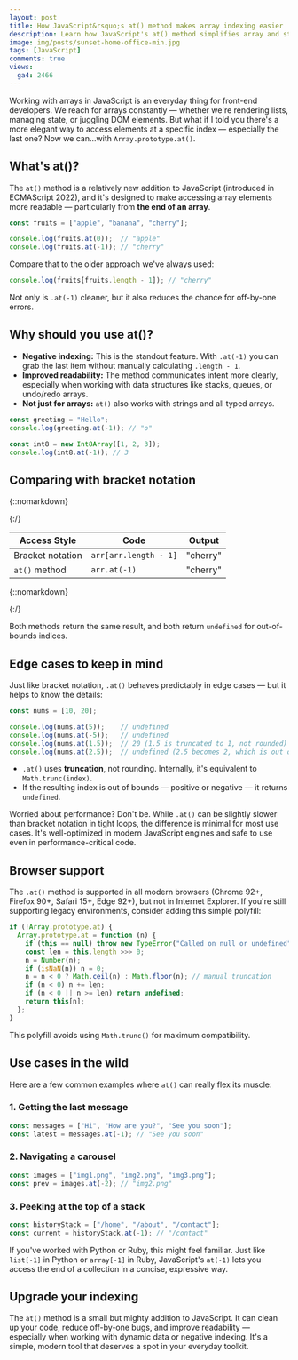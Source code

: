 ```yaml
---
layout: post
title: How JavaScript&rsquo;s at() method makes array indexing easier
description: Learn how JavaScript's at() method simplifies array and string indexing with cleaner syntax, negative indexing, and broad browser support.
image: img/posts/sunset-home-office-min.jpg
tags: [JavaScript]
comments: true
views:
  ga4: 2466
---
```


Working with arrays in JavaScript is an everyday thing for front-end developers. We reach for arrays constantly — whether we're rendering lists, managing state, or juggling DOM elements. But what if I told you there's a more elegant way to access elements at a specific index — especially the last one? Now we can...with `Array.prototype.at()`.

## What's at()?

The `at()` method is a relatively new addition to JavaScript (introduced in ECMAScript 2022), and it's designed to make accessing array elements more readable — particularly from **the end of an array**.

```js
const fruits = ["apple", "banana", "cherry"];

console.log(fruits.at(0));  // "apple"
console.log(fruits.at(-1)); // "cherry"
```

Compare that to the older approach we've always used:

```js
console.log(fruits[fruits.length - 1]); // "cherry"
```

Not only is `.at(-1)` cleaner, but it also reduces the chance for off-by-one errors.

## Why should you use at()?

- **Negative indexing:** This is the standout feature. With `.at(-1)` you can grab the last item without manually calculating `.length - 1`.
- **Improved readability:** The method communicates intent more clearly, especially when working with data structures like stacks, queues, or undo/redo arrays.
- **Not just for arrays:** `at()` also works with strings and all typed arrays.

```js
const greeting = "Hello";
console.log(greeting.at(-1)); // "o"

const int8 = new Int8Array([1, 2, 3]);
console.log(int8.at(-1)); // 3
```

## Comparing with bracket notation

{::nomarkdown}
<div class="table-container">
{:/}

| Access Style     | Code                  | Output   |
| ---------------- | --------------------- | -------- |
| Bracket notation | `arr[arr.length - 1]` | &quot;cherry&quot; |
| `at()` method    | `arr.at(-1)`          | &quot;cherry&quot; |

{::nomarkdown}
</div>
{:/}

Both methods return the same result, and both return `undefined` for out-of-bounds indices.

## Edge cases to keep in mind

Just like bracket notation, `.at()` behaves predictably in edge cases — but it helps to know the details:

```js
const nums = [10, 20];

console.log(nums.at(5));    // undefined
console.log(nums.at(-5));   // undefined
console.log(nums.at(1.5));  // 20 (1.5 is truncated to 1, not rounded)
console.log(nums.at(2.5));  // undefined (2.5 becomes 2, which is out of bounds)
```

- `.at()` uses **truncation**, not rounding. Internally, it's equivalent to `Math.trunc(index)`.
- If the resulting index is out of bounds — positive or negative — it returns `undefined`.

<aside class="message" role="note">
Worried about performance? Don't be. While <code>.at()</code> can be slightly slower than bracket notation in tight loops, the difference is minimal for most use cases. It's well-optimized in modern JavaScript engines and safe to use even in performance-critical code.
</aside>

## Browser support

The `.at()` method is supported in all modern browsers (Chrome 92+, Firefox 90+, Safari 15+, Edge 92+), but not in Internet Explorer. If you're still supporting legacy environments, consider adding this simple polyfill:

```js
if (!Array.prototype.at) {
  Array.prototype.at = function (n) {
    if (this == null) throw new TypeError("Called on null or undefined");
    const len = this.length >>> 0;
    n = Number(n);
    if (isNaN(n)) n = 0;
    n = n < 0 ? Math.ceil(n) : Math.floor(n); // manual truncation
    if (n < 0) n += len;
    if (n < 0 || n >= len) return undefined;
    return this[n];
  };
}
```

This polyfill avoids using `Math.trunc()` for maximum compatibility.

## Use cases in the wild

Here are a few common examples where `at()` can really flex its muscle:

### 1. Getting the last message

```js
const messages = ["Hi", "How are you?", "See you soon"];
const latest = messages.at(-1); // "See you soon"
```

### 2. Navigating a carousel

```js
const images = ["img1.png", "img2.png", "img3.png"];
const prev = images.at(-2); // "img2.png"
```

### 3. Peeking at the top of a stack

```js
const historyStack = ["/home", "/about", "/contact"];
const current = historyStack.at(-1); // "/contact"
```

If you've worked with Python or Ruby, this might feel familiar. Just like `list[-1]` in Python or `array[-1]` in Ruby, JavaScript's `at(-1)` lets you access the end of a collection in a concise, expressive way.

## Upgrade your indexing

The `at()` method is a small but mighty addition to JavaScript. It can clean up your code, reduce off-by-one bugs, and improve readability — especially when working with dynamic data or negative indexing. It's a simple, modern tool that deserves a spot in your everyday toolkit.